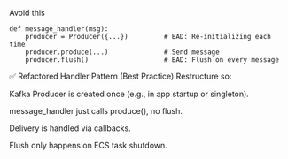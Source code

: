 Avoid this

```
def message_handler(msg):
    producer = Producer({...})         # BAD: Re-initializing each time
    producer.produce(...)              # Send message
    producer.flush()                   # BAD: Flush on every message
```

✅ Refactored Handler Pattern (Best Practice)
Restructure so:

Kafka Producer is created once (e.g., in app startup or singleton).

message_handler just calls produce(), no flush.

Delivery is handled via callbacks.

Flush only happens on ECS task shutdown.
